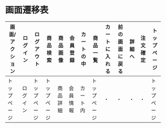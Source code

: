 # 画面遷移表

|画面/アクション|ログイン|ログアウト|商品検索|商品画像|会員登録|カートの中|商品一覧|カートに入れる|前の画面に戻る|詳細へ|注文確定|トップページ|
|--------------|-------|---------|-------|--------|-------|---------|-------|-------------|------|-------|-----------|-------------|
|トップページ|ログイン|トップページ|トップページ|商品詳細|会員情報|カート内|トップページ|・|・|・|・|トップページ|

